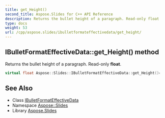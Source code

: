 ```yaml
---
title: get_Height()
second_title: Aspose.Slides for C++ API Reference
description: Returns the bullet height of a paragraph. Read-only float.
type: docs
weight: 53
url: /cpp/aspose.slides/ibulletformateffectivedata/get_height/
---
```

## IBulletFormatEffectiveData::get_Height() method


Returns the bullet height of a paragraph. Read-only **float**.

```cpp
virtual float Aspose::Slides::IBulletFormatEffectiveData::get_Height()=0
```

## See Also

* Class [IBulletFormatEffectiveData](./)
* Namespace [Aspose::Slides](../)
* Library [Aspose.Slides](../../)